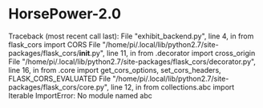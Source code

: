 # HorsePower-2.0

Traceback (most recent call last):
  File "exhibit_backend.py", line 4, in <module>
    from flask_cors import CORS
  File "/home/pi/.local/lib/python2.7/site-packages/flask_cors/__init__.py", line 11, in <module>
    from .decorator import cross_origin
  File "/home/pi/.local/lib/python2.7/site-packages/flask_cors/decorator.py", line 16, in <module>
    from .core import get_cors_options, set_cors_headers, FLASK_CORS_EVALUATED
  File "/home/pi/.local/lib/python2.7/site-packages/flask_cors/core.py", line 12, in <module>
    from collections.abc import Iterable
ImportError: No module named abc
